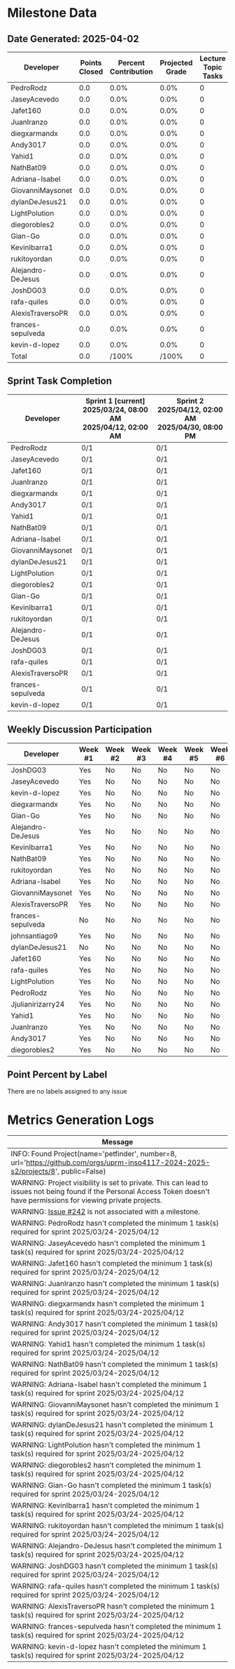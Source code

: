 # Milestone Data

## Date Generated: 2025-04-02
| Developer | Points Closed | Percent Contribution | Projected Grade | Lecture Topic Tasks |
| --------- | ------------- | -------------------- | --------------- | ------------------- |
| PedroRodz | 0.0 | 0.0% | 0.0% | 0 |
| JaseyAcevedo | 0.0 | 0.0% | 0.0% | 0 |
| Jafet160 | 0.0 | 0.0% | 0.0% | 0 |
| JuanIranzo | 0.0 | 0.0% | 0.0% | 0 |
| diegxarmandx | 0.0 | 0.0% | 0.0% | 0 |
| Andy3017 | 0.0 | 0.0% | 0.0% | 0 |
| Yahid1 | 0.0 | 0.0% | 0.0% | 0 |
| NathBat09 | 0.0 | 0.0% | 0.0% | 0 |
| Adriana-Isabel | 0.0 | 0.0% | 0.0% | 0 |
| GiovanniMaysonet | 0.0 | 0.0% | 0.0% | 0 |
| dylanDeJesus21 | 0.0 | 0.0% | 0.0% | 0 |
| LightPolution | 0.0 | 0.0% | 0.0% | 0 |
| diegorobles2 | 0.0 | 0.0% | 0.0% | 0 |
| Gian-Go | 0.0 | 0.0% | 0.0% | 0 |
| KevinIbarra1 | 0.0 | 0.0% | 0.0% | 0 |
| rukitoyordan | 0.0 | 0.0% | 0.0% | 0 |
| Alejandro-DeJesus | 0.0 | 0.0% | 0.0% | 0 |
| JoshDG03 | 0.0 | 0.0% | 0.0% | 0 |
| rafa-quiles | 0.0 | 0.0% | 0.0% | 0 |
| AlexisTraversoPR | 0.0 | 0.0% | 0.0% | 0 |
| frances-sepulveda | 0.0 | 0.0% | 0.0% | 0 |
| kevin-d-lopez | 0.0 | 0.0% | 0.0% | 0 |
| Total | 0.0 | /100% | /100% | 0 |


## Sprint Task Completion

| Developer | Sprint 1 [current]<br>2025/03/24, 08:00 AM<br>2025/04/12, 02:00 AM | Sprint 2<br>2025/04/12, 02:00 AM<br>2025/04/30, 08:00 PM |
|---|---|---|
| PedroRodz | 0/1 | 0/1 |
| JaseyAcevedo | 0/1 | 0/1 |
| Jafet160 | 0/1 | 0/1 |
| JuanIranzo | 0/1 | 0/1 |
| diegxarmandx | 0/1 | 0/1 |
| Andy3017 | 0/1 | 0/1 |
| Yahid1 | 0/1 | 0/1 |
| NathBat09 | 0/1 | 0/1 |
| Adriana-Isabel | 0/1 | 0/1 |
| GiovanniMaysonet | 0/1 | 0/1 |
| dylanDeJesus21 | 0/1 | 0/1 |
| LightPolution | 0/1 | 0/1 |
| diegorobles2 | 0/1 | 0/1 |
| Gian-Go | 0/1 | 0/1 |
| KevinIbarra1 | 0/1 | 0/1 |
| rukitoyordan | 0/1 | 0/1 |
| Alejandro-DeJesus | 0/1 | 0/1 |
| JoshDG03 | 0/1 | 0/1 |
| rafa-quiles | 0/1 | 0/1 |
| AlexisTraversoPR | 0/1 | 0/1 |
| frances-sepulveda | 0/1 | 0/1 |
| kevin-d-lopez | 0/1 | 0/1 |

## Weekly Discussion Participation

| Developer | Week #1 | Week #2 | Week #3 | Week #4 | Week #5 | Week #6 | Penalty |
|---|---|---|---|---|---|---|---|
| JoshDG03 | Yes | No | No | No | No | No | 20.0 |
| JaseyAcevedo | Yes | No | No | No | No | No | 20.0 |
| kevin-d-lopez | Yes | No | No | No | No | No | 20.0 |
| diegxarmandx | Yes | No | No | No | No | No | 20.0 |
| Gian-Go | Yes | No | No | No | No | No | 20.0 |
| Alejandro-DeJesus | Yes | No | No | No | No | No | 20.0 |
| KevinIbarra1 | Yes | No | No | No | No | No | 20.0 |
| NathBat09 | Yes | No | No | No | No | No | 20.0 |
| rukitoyordan | Yes | No | No | No | No | No | 20.0 |
| Adriana-Isabel | Yes | No | No | No | No | No | 20.0 |
| GiovanniMaysonet | Yes | No | No | No | No | No | 20.0 |
| AlexisTraversoPR | Yes | No | No | No | No | No | 20.0 |
| frances-sepulveda | No | No | No | No | No | No | 27.0 |
| johnsantiago9 | Yes | No | No | No | No | No | 20.0 |
| dylanDeJesus21 | No | No | No | No | No | No | 27.0 |
| Jafet160 | Yes | No | No | No | No | No | 20.0 |
| rafa-quiles | Yes | No | No | No | No | No | 20.0 |
| LightPolution | Yes | No | No | No | No | No | 20.0 |
| PedroRodz | Yes | No | No | No | No | No | 20.0 |
| Jjulianirizarry24 | Yes | No | No | No | No | No | 20.0 |
| Yahid1 | Yes | No | No | No | No | No | 20.0 |
| JuanIranzo | Yes | No | No | No | No | No | 20.0 |
| Andy3017 | Yes | No | No | No | No | No | 20.0 |
| diegorobles2 | Yes | No | No | No | No | No | 20.0 |

## Point Percent by Label

There are no labels assigned to any issue
# Metrics Generation Logs

| Message |
| ------- |
| INFO: Found Project(name='petfinder', number=8, url='https://github.com/orgs/uprm-inso4117-2024-2025-s2/projects/8', public=False) |
| WARNING: Project visibility is set to private. This can lead to issues not being found if the Personal Access Token doesn't have permissions for viewing private projects. |
| WARNING: [Issue #242](https://github.com/uprm-inso4117-2024-2025-s2/semester-project-petfinder/issues/242) is not associated with a milestone. |
| WARNING: PedroRodz hasn't completed the minimum 1 task(s) required for sprint 2025/03/24-2025/04/12 |
| WARNING: JaseyAcevedo hasn't completed the minimum 1 task(s) required for sprint 2025/03/24-2025/04/12 |
| WARNING: Jafet160 hasn't completed the minimum 1 task(s) required for sprint 2025/03/24-2025/04/12 |
| WARNING: JuanIranzo hasn't completed the minimum 1 task(s) required for sprint 2025/03/24-2025/04/12 |
| WARNING: diegxarmandx hasn't completed the minimum 1 task(s) required for sprint 2025/03/24-2025/04/12 |
| WARNING: Andy3017 hasn't completed the minimum 1 task(s) required for sprint 2025/03/24-2025/04/12 |
| WARNING: Yahid1 hasn't completed the minimum 1 task(s) required for sprint 2025/03/24-2025/04/12 |
| WARNING: NathBat09 hasn't completed the minimum 1 task(s) required for sprint 2025/03/24-2025/04/12 |
| WARNING: Adriana-Isabel hasn't completed the minimum 1 task(s) required for sprint 2025/03/24-2025/04/12 |
| WARNING: GiovanniMaysonet hasn't completed the minimum 1 task(s) required for sprint 2025/03/24-2025/04/12 |
| WARNING: dylanDeJesus21 hasn't completed the minimum 1 task(s) required for sprint 2025/03/24-2025/04/12 |
| WARNING: LightPolution hasn't completed the minimum 1 task(s) required for sprint 2025/03/24-2025/04/12 |
| WARNING: diegorobles2 hasn't completed the minimum 1 task(s) required for sprint 2025/03/24-2025/04/12 |
| WARNING: Gian-Go hasn't completed the minimum 1 task(s) required for sprint 2025/03/24-2025/04/12 |
| WARNING: KevinIbarra1 hasn't completed the minimum 1 task(s) required for sprint 2025/03/24-2025/04/12 |
| WARNING: rukitoyordan hasn't completed the minimum 1 task(s) required for sprint 2025/03/24-2025/04/12 |
| WARNING: Alejandro-DeJesus hasn't completed the minimum 1 task(s) required for sprint 2025/03/24-2025/04/12 |
| WARNING: JoshDG03 hasn't completed the minimum 1 task(s) required for sprint 2025/03/24-2025/04/12 |
| WARNING: rafa-quiles hasn't completed the minimum 1 task(s) required for sprint 2025/03/24-2025/04/12 |
| WARNING: AlexisTraversoPR hasn't completed the minimum 1 task(s) required for sprint 2025/03/24-2025/04/12 |
| WARNING: frances-sepulveda hasn't completed the minimum 1 task(s) required for sprint 2025/03/24-2025/04/12 |
| WARNING: kevin-d-lopez hasn't completed the minimum 1 task(s) required for sprint 2025/03/24-2025/04/12 |
